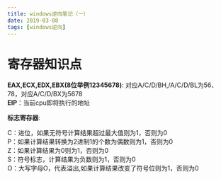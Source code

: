 ```yaml
---
title: windows逆向笔记（一）
date: 2019-03-08
tags: [windows逆向]
---
```

# 寄存器知识点
**EAX,ECX,EDX,EBX(8位举例12345678)**: 对应A/C/D/BH,/A/C/D/BL为56、78，对应A/C/D/BX为5678   
**EIP**：当前cpu即将执行的地址    

**标志寄存器**:

C：进位，如果无符号计算结果超过最大值则为1，否则为0   
P：如果计算结果转换为2进制1的个数为偶数则为1，否则为0   
Z：如果计算结果为0则为1，否则为0    
S：符号标志，计算结果为负数则为1，否则为0    
O：大写字母O，代表溢出,如果计算结果改变了符号位则为1，否则为0
